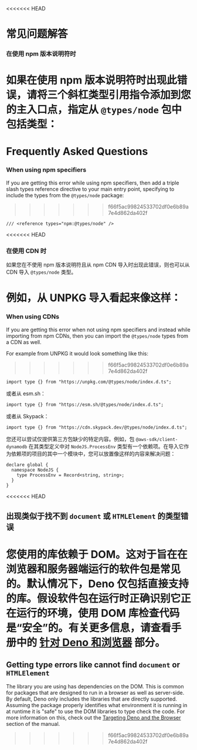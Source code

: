 <<<<<<< HEAD
# 常见问题解答

### 在使用 npm 版本说明符时

如果在使用 npm
版本说明符时出现此错误，请将三个斜杠类型引用指令添加到您的主入口点，指定从
`@types/node` 包中包括类型：
=======
# Frequently Asked Questions

### When using npm specifiers

If you are getting this error while using npm specifiers, then add a triple
slash types reference directive to your main entry point, specifying to include
the types from the `@types/node` package:
>>>>>>> f66f5ac99824533702df0e6b89a7e4d862da402f

```ts, ignore
/// <reference types="npm:@types/node" />
```

<<<<<<< HEAD
### 在使用 CDN 时

如果您在不使用 npm 版本说明符且从 npm CDN 导入时出现此错误，则也可以从 CDN 导入
`@types/node` 类型。

例如，从 UNPKG 导入看起来像这样：
=======
### When using CDNs

If you are getting this error when not using npm specifiers and instead while
importing from npm CDNs, then you can import the `@types/node` types from a CDN
as well.

For example from UNPKG it would look something like this:
>>>>>>> f66f5ac99824533702df0e6b89a7e4d862da402f

```ts, ignore
import type {} from "https://unpkg.com/@types/node/index.d.ts";
```

或者从 esm.sh：

```ts, ignore
import type {} from "https://esm.sh/@types/node/index.d.ts";
```

或者从 Skypack：

```ts, ignore
import type {} from "https://cdn.skypack.dev/@types/node/index.d.ts";
```

您还可以尝试仅提供第三方包缺少的特定内容。例如，包 `@aws-sdk/client-dynamodb`
在其类型定义中对 `NodeJS.ProcessEnv`
类型有一个依赖项。在导入它作为依赖项的项目的其中一个模块中，您可以放置像这样的内容来解决问题：

```ts, ignore
declare global {
  namespace NodeJS {
    type ProcessEnv = Record<string, string>;
  }
}
```

<<<<<<< HEAD
## 出现类似于找不到 `document` 或 `HTMLElement` 的类型错误

您使用的库依赖于
DOM。这对于旨在在浏览器和服务器端运行的软件包是常见的。默认情况下，Deno
仅包括直接支持的库。假设软件包在运行时正确识别它正在运行的环境，使用 DOM
库检查代码是“安全”的。有关更多信息，请查看手册中的
[针对 Deno 和浏览器](../advanced/typescript/configuration.md#targeting-deno-and-the-browser)
部分。
=======
## Getting type errors like cannot find `document` or `HTMLElement`

The library you are using has dependencies on the DOM. This is common for
packages that are designed to run in a browser as well as server-side. By
default, Deno only includes the libraries that are directly supported. Assuming
the package properly identifies what environment it is running in at runtime it
is "safe" to use the DOM libraries to type check the code. For more information
on this, check out the
[Targeting Deno and the Browser](../advanced/typescript/configuration.md#targeting-deno-and-the-browser)
section of the manual.
>>>>>>> f66f5ac99824533702df0e6b89a7e4d862da402f
